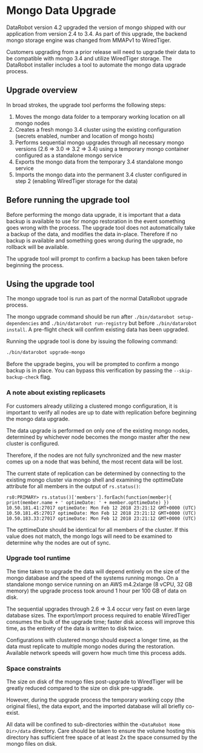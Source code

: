 # Mongo Data Upgrade

DataRobot version 4.2 upgraded the version of mongo shipped with our application from version 2.4 to 3.4.
As part of this upgrade, the backend mongo storage engine was changed from MMAPv1 to WiredTiger.

Customers upgrading from a prior release will need to upgrade their data to be compatible with mongo 3.4 and utilize WiredTiger storage.
The DataRobot installer includes a tool to automate the mongo data upgrade process.

## Upgrade overview

In broad strokes, the upgrade tool performs the following steps:

1. Moves the mongo data folder to a temporary working location on all mongo nodes 
2. Creates a fresh mongo 3.4 cluster using the existing configuration (secrets enabled, number and location of mongo hosts)
3. Performs sequential mongo upgrades through all necessary mongo versions (2.6 => 3.0 => 3.2 => 3.4) using a temporary mongo container configured as a standalone mongo service
4. Exports the mongo data from the temporary 3.4 standalone mongo service
5. Imports the mongo data into the permanent 3.4 cluster configured in step 2 (enabling WiredTiger storage for the data)

## Before running the upgrade tool

Before performing the mongo data upgrade, it is important that a data backup is available to use for mongo restoration in the event something goes wrong with the process.
The upgrade tool does not automatically take a backup of the data, and modifies the data in-place.
Therefore if no backup is available and something goes wrong during the upgrade, no rollback will be available.

The upgrade tool will prompt to confirm a backup has been taken before beginning the process.

## Using the upgrade tool

The mongo upgrade tool is run as part of the normal DataRobot upgrade process. 

The mongo upgrade command should be run after `./bin/datarobot setup-dependencies` and `./bin/datarobot run-registry` but before `./bin/datarobot install`.
A pre-flight check will confirm existing data has been upgraded.

Running the upgrade tool is done by issuing the following command:

```bash
./bin/datarobot upgrade-mongo
```

Before the upgrade begins, you will be prompted to confirm a mongo backup is in place.
You can bypass this verification by passing the `--skip-backup-check` flag.

### A note about existing replicasets
 
For customers already utilizing a clustered mongo configuration, it is important to verify all nodes are up to date with replication before beginning the mongo data upgrade.

The data upgrade is performed on only one of the existing mongo nodes, determined by whichever node becomes the mongo master after the new cluster is configured.

Therefore, if the nodes are not fully synchronized and the new master comes up on a node that was behind, the most recent data will be lost.

The current state of replication can be determined by connecting to the existing mongo cluster via mongo shell and examining the opttimeDate attribute for all members in the output of `rs.status()`:

```bin
rs0:PRIMARY> rs.status()['members'].forEach(function(member){ print(member.name + ' optimeDate: ' + member.opttimeDate) })
10.50.181.41:27017 optimeDate: Mon Feb 12 2018 23:21:12 GMT+0000 (UTC)
10.50.181.45:27017 optimeDate: Mon Feb 12 2018 23:21:12 GMT+0000 (UTC)
10.50.183.33:27017 optimeDate: Mon Feb 12 2018 23:21:12 GMT+0000 (UTC)
```

The opttimeDate should be identical for all members of the cluster.
If this value does not match, the mongo logs will need to be examined to determine why the nodes are out of sync.

### Upgrade tool runtime

The time taken to upgrade the data will depend entirely on the size of the mongo database and the speed of the systems running mongo.
On a standalone mongo service running on an AWS m4.2xlarge (8 vCPU, 32 GB memory) the upgrade process took around 1 hour per 100 GB of data on disk.

The sequential upgrades through 2.6 => 3.4 occur very fast on even large database sizes.
The export/import process required to enable WiredTiger consumes the bulk of the upgrade time; faster disk access will improve this time, as the entirety of the data is written to disk twice.

Configurations with clustered mongo should expect a longer time, as the data must replicate to multiple mongo nodes during the restoration.
Available network speeds will govern how much time this process adds. 

### Space constraints

The size on disk of the mongo files post-upgrade to WiredTiger will be greatly reduced compared to the size on disk pre-upgrade.

However, during the upgrade process the temporary working copy (the original files), the data export, and the imported database will all briefly co-exist.

All data will be confined to sub-directories within the `<DataRobot Home Dir>/data` directory.
Care should be taken to ensure the volume hosting this directory has sufficient free space of at least 2x the space consumed by the mongo files on disk.
